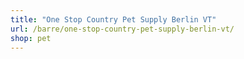 ```yaml
---
title: "One Stop Country Pet Supply Berlin VT"
url: /barre/one-stop-country-pet-supply-berlin-vt/
shop: pet
---
```

